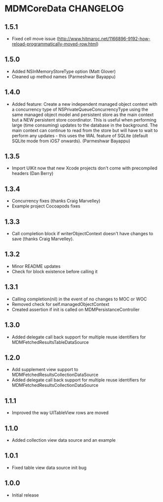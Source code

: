 # MDMCoreData CHANGELOG

## 1.5.1
* Fixed cell move issue (http://www.hitmaroc.net/1166896-9192-how-reload-programmatically-moved-row.html)

## 1.5.0
* Added NSInMemoryStoreType option (Matt Glover)
* Cleaned up method names (Parmeshwar Bayappu)

## 1.4.0
* Added feature: Create a new independent managed object context with a concurrency type of
NSPrivateQueueConcurrencyType using the same managed object model and persistent store as
the main context but a NEW persistent store coordinator. This is useful when performing
large (time consuming) updates to the database in the background. The main context can
continue to read from the store but will have to wait to perform any updates - this uses
the WAL feature of SQLite (default SQLite mode from iOS7 onwards). (Parmeshwar Bayappu)

## 1.3.5
* Import UIKit now that new Xcode projects don't come with precompiled headers (Dan Berry)

## 1.3.4
* Concurrency fixes (thanks Craig Marvelley)
* Example project Cocoapods fixes

## 1.3.3
* Call completion block if writerObjectContext doesn't have changes to save (thanks Craig Marvelley).

## 1.3.2
* Minor README updates
* Check for block existence before calling it

## 1.3.1
* Calling completion(nil) in the event of no changes to MOC or WOC
* Removed check for self.managedObjectContext
* Created assertion if init is called on MDMPersistanceController

## 1.3.0
* Added delegate call back support for multiple reuse identifiers for MDMFetchedResultsTableDataSource

## 1.2.0
* Add supplement view support to MDMFetchedResultsCollectionDataSource
* Added delegate call back support for multiple reuse identifiers for MDMFetchedResultsCollectionDataSource

## 1.1.1
* Improved the way UITableView rows are moved

## 1.1.0
* Added collection view data source and an example

## 1.0.1
* Fixed table view data source init bug

## 1.0.0
* Initial release
